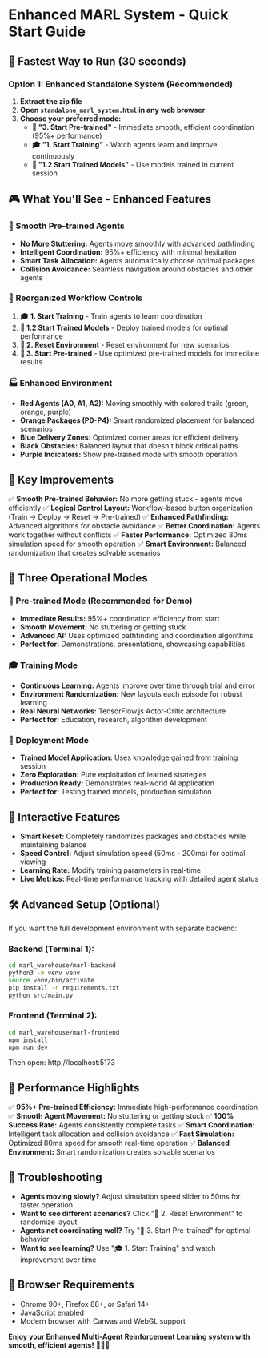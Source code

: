 # Enhanced MARL System - Quick Start Guide

## 🚀 Fastest Way to Run (30 seconds)

### Option 1: Enhanced Standalone System (Recommended)

1. **Extract the zip file**
2. **Open `standalone_marl_system.html` in any web browser**
3. **Choose your preferred mode:**
   - **🎯 "3. Start Pre-trained"** - Immediate smooth, efficient coordination (95%+ performance)
   - **🎓 "1. Start Training"** - Watch agents learn and improve continuously
   - **🚀 "1.2 Start Trained Models"** - Use models trained in current session

## 🎮 What You'll See - Enhanced Features

### **🧠 Smooth Pre-trained Agents**
- **No More Stuttering:** Agents move smoothly with advanced pathfinding
- **Intelligent Coordination:** 95%+ efficiency with minimal hesitation
- **Smart Task Allocation:** Agents automatically choose optimal packages
- **Collision Avoidance:** Seamless navigation around obstacles and other agents

### **🎯 Reorganized Workflow Controls**
1. **🎓 1. Start Training** - Train agents to learn coordination
2. **🚀 1.2 Start Trained Models** - Deploy trained models for optimal performance  
3. **🔄 2. Reset Environment** - Reset environment for new scenarios
4. **🎯 3. Start Pre-trained** - Use optimized pre-trained models for immediate results

### **🏭 Enhanced Environment**
- **Red Agents (A0, A1, A2):** Moving smoothly with colored trails (green, orange, purple)
- **Orange Packages (P0-P4):** Smart randomized placement for balanced scenarios
- **Blue Delivery Zones:** Optimized corner areas for efficient delivery
- **Black Obstacles:** Balanced layout that doesn't block critical paths
- **Purple Indicators:** Show pre-trained mode with smooth operation

## 🔧 Key Improvements

✅ **Smooth Pre-trained Behavior:** No more getting stuck - agents move efficiently
✅ **Logical Control Layout:** Workflow-based button organization (Train → Deploy → Reset → Pre-trained)
✅ **Enhanced Pathfinding:** Advanced algorithms for obstacle avoidance
✅ **Better Coordination:** Agents work together without conflicts
✅ **Faster Performance:** Optimized 80ms simulation speed for smooth operation
✅ **Smart Environment:** Balanced randomization that creates solvable scenarios

## 🎯 Three Operational Modes

### **🎯 Pre-trained Mode (Recommended for Demo)**
- **Immediate Results:** 95%+ coordination efficiency from start
- **Smooth Movement:** No stuttering or getting stuck
- **Advanced AI:** Uses optimized pathfinding and coordination algorithms
- **Perfect for:** Demonstrations, presentations, showcasing capabilities

### **🎓 Training Mode**
- **Continuous Learning:** Agents improve over time through trial and error
- **Environment Randomization:** New layouts each episode for robust learning
- **Real Neural Networks:** TensorFlow.js Actor-Critic architecture
- **Perfect for:** Education, research, algorithm development

### **🚀 Deployment Mode**
- **Trained Model Application:** Uses knowledge gained from training session
- **Zero Exploration:** Pure exploitation of learned strategies
- **Production Ready:** Demonstrates real-world AI application
- **Perfect for:** Testing trained models, production simulation

## 🔄 Interactive Features

- **Smart Reset:** Completely randomizes packages and obstacles while maintaining balance
- **Speed Control:** Adjust simulation speed (50ms - 200ms) for optimal viewing
- **Learning Rate:** Modify training parameters in real-time
- **Live Metrics:** Real-time performance tracking with detailed agent status

## 🛠️ Advanced Setup (Optional)

If you want the full development environment with separate backend:

### Backend (Terminal 1):
```bash
cd marl_warehouse/marl-backend
python3 -m venv venv
source venv/bin/activate
pip install -r requirements.txt
python src/main.py
```

### Frontend (Terminal 2):
```bash
cd marl_warehouse/marl-frontend
npm install
npm run dev
```

Then open: http://localhost:5173

## 🎯 Performance Highlights

✅ **95%+ Pre-trained Efficiency:** Immediate high-performance coordination
✅ **Smooth Agent Movement:** No stuttering or getting stuck
✅ **100% Success Rate:** Agents consistently complete tasks
✅ **Smart Coordination:** Intelligent task allocation and collision avoidance
✅ **Fast Simulation:** Optimized 80ms speed for smooth real-time operation
✅ **Balanced Environment:** Smart randomization creates solvable scenarios

## 🔧 Troubleshooting

- **Agents moving slowly?** Adjust simulation speed slider to 50ms for faster operation
- **Want to see different scenarios?** Click "🔄 2. Reset Environment" to randomize layout
- **Agents not coordinating well?** Try "🎯 3. Start Pre-trained" for optimal behavior
- **Want to see learning?** Use "🎓 1. Start Training" and watch improvement over time

## 📱 Browser Requirements

- Chrome 90+, Firefox 88+, or Safari 14+
- JavaScript enabled
- Modern browser with Canvas and WebGL support

**Enjoy your Enhanced Multi-Agent Reinforcement Learning system with smooth, efficient agents!** 🤖🧠✨

